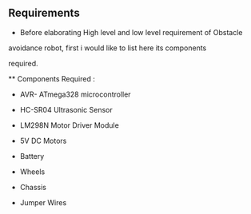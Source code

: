 ## Requirements

 * Before elaborating High level and low level requirement of Obstacle 

 avoidance robot, first i would like to list here its components 
 
 required.

 ** Components Required :

 *   AVR- ATmega328 microcontroller

 *   HC-SR04 Ultrasonic Sensor

 *   LM298N Motor Driver Module

 *   5V DC Motors

 *   Battery

 *   Wheels

 *   Chassis

 *   Jumper Wires
